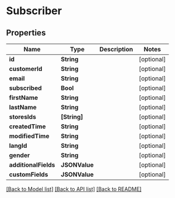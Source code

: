 # Subscriber

## Properties
Name | Type | Description | Notes
------------ | ------------- | ------------- | -------------
**id** | **String** |  | [optional] 
**customerId** | **String** |  | [optional] 
**email** | **String** |  | [optional] 
**subscribed** | **Bool** |  | [optional] 
**firstName** | **String** |  | [optional] 
**lastName** | **String** |  | [optional] 
**storesIds** | **[String]** |  | [optional] 
**createdTime** | **String** |  | [optional] 
**modifiedTime** | **String** |  | [optional] 
**langId** | **String** |  | [optional] 
**gender** | **String** |  | [optional] 
**additionalFields** | **JSONValue** |  | [optional] 
**customFields** | **JSONValue** |  | [optional] 

[[Back to Model list]](../README.md#documentation-for-models) [[Back to API list]](../README.md#documentation-for-api-endpoints) [[Back to README]](../README.md)


